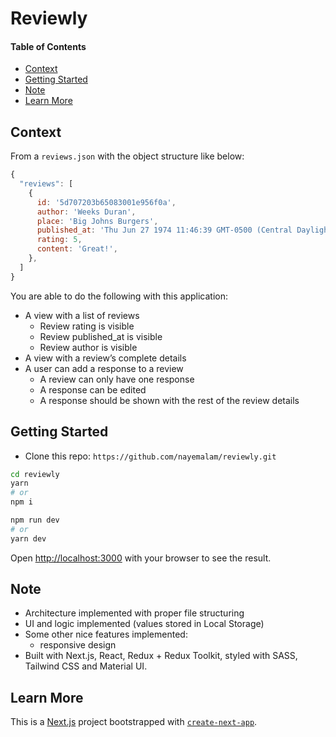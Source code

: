 <h1>Reviewly</h1>

<h4>Table of Contents</h4>

- [Context](#context)
- [Getting Started](#getting-started)
- [Note](#note)
- [Learn More](#learn-more)

## Context

From a `reviews.json` with the object structure like below: 
  
  ```javascript
  {
    "reviews": [
      {
        id: '5d707203b65083001e956f0a',
        author: 'Weeks Duran',
        place: 'Big Johns Burgers',
        published_at: 'Thu Jun 27 1974 11:46:39 GMT-0500 (Central Daylight Time)',
        rating: 5,
        content: 'Great!',
      },
    ]
  }
  ```

  You are able to do the following with this application:
- A view with a list of reviews
  - Review rating is visible
  - Review published_at is visible
  - Review author is visible
- A view with a review’s complete details
- A user can add a response to a review
  - A review can only have one response
  - A response can be edited
  - A response should be shown with the rest of the review details

## Getting Started

- Clone this repo: `https://github.com/nayemalam/reviewly.git`

```bash
cd reviewly
yarn
# or
npm i
```

```bash
npm run dev
# or
yarn dev
```

Open [http://localhost:3000](http://localhost:3000) with your browser to see the result.

## Note
- Architecture implemented with proper file structuring
- UI and logic implemented (values stored in Local Storage)
- Some other nice features implemented: 
  - responsive design
- Built with Next.js, React, Redux + Redux Toolkit, styled with SASS, Tailwind CSS and Material UI.

## Learn More

This is a [Next.js](https://nextjs.org/) project bootstrapped with [`create-next-app`](https://github.com/vercel/next.js/tree/canary/packages/create-next-app).
